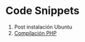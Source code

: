 Code Snippets
=============

1. Post instalación Ubuntu
2. [Compilación PHP](snippets/php_compilacion.md)
